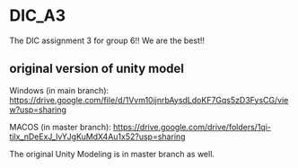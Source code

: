 # DIC_A3
The DIC assignment 3 for group 6!! We are the best!!

## original version of unity model
Windows (in main branch):
https://drive.google.com/file/d/1Vvm10ijnrbAysdLdoKF7Gqs5zD3FysCG/view?usp=sharing

MACOS (in master branch):
https://drive.google.com/drive/folders/1qi-tjlx_nDeExJ_lvYJgKuMdX4Au1x52?usp=sharing

The original Unity Modeling is in master branch as well. 
